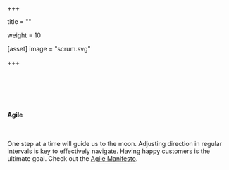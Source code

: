 +++


title = ""

weight = 10

[asset]
image = "scrum.svg" 

+++

<br><br><br><br>
<h4>Agile</h4>
<br>

<p>One step at a time will guide us to the moon. Adjusting direction in regular intervals is key to effectively navigate. Having happy customers is the ultimate goal. Check out the <a href="https://agilemanifesto.org/">Agile Manifesto</a>.</p>